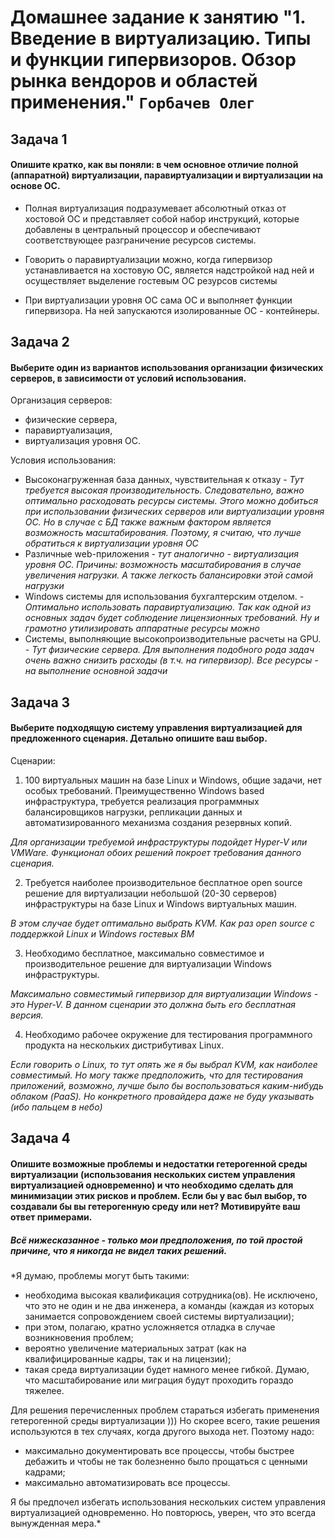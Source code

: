 # Домашнее задание к занятию "1. Введение в виртуализацию. Типы и функции гипервизоров. Обзор рынка вендоров и областей применения." `Горбачев Олег`

## Задача 1

#### Опишите кратко, как вы поняли: в чем основное отличие полной (аппаратной) виртуализации, паравиртуализации и виртуализации на основе ОС.

* Полная виртуализация подразумевает абсолютный отказ от хостовой ОС и представляет собой набор инструкций, которые добавлены в центральный процессор и обеспечивают соответствующее разграничение ресурсов системы.

* Говорить о паравиртуализации можно, когда гипервизор устанавливается на хостовую ОС, является надстройкой над ней и осуществляет выделение гостевым ОС резурсов системы

* При виртуализации уровня ОС сама ОС и выполняет функции гипервизора. На ней запускаются изолированные ОС - контейнеры.

## Задача 2

#### Выберите один из вариантов использования организации физических серверов, в зависимости от условий использования.

Организация серверов:
- физические сервера, 
- паравиртуализация,
- виртуализация уровня ОС.

Условия использования:
- Высоконагруженная база данных, чувствительная к отказу - *Тут требуется высокая производительность. Следовательно, важно оптимально расходовать ресурсы системы. Этого можно добиться при использовании физических серверов или виртуализации уровня ОС. Но в случае с БД также важным фактором является возможность масштабирования. Поэтому, я считаю, что лучше обратиться к виртуализации уровня ОС*
- Различные web-приложения - *тут аналогично - виртуализация уровня ОС. Причины: возможность масштабирования в случае увеличения нагрузки. А также легкость балансировки этой самой нагрузки*
- Windows системы для использования бухгалтерским отделом. - *Оптимально использовать паравиртуализацию. Так как одной из основных задач будет соблюдение лицензионных требований. Ну и грамотно утилизировать аппаратные ресурсы можно*
- Системы, выполняющие высокопроизводительные расчеты на GPU. - *Тут физические сервера. Для выполнения подобного рода задач очень важно снизить расходы (в т.ч. на гипервизор). Все ресурсы - на выполнение основной задачи*

## Задача 3

#### Выберите подходящую систему управления виртуализацией для предложенного сценария. Детально опишите ваш выбор.

Сценарии:

1. 100 виртуальных машин на базе Linux и Windows, общие задачи, нет особых требований. Преимущественно Windows based инфраструктура, требуется реализация программных балансировщиков нагрузки, репликации данных и автоматизированного механизма создания резервных копий.

*Для организации требуемой инфраструктуры подойдет Hyper-V или VMWare. Функционал обоих решений покроет требования данного сценария.*

2. Требуется наиболее производительное бесплатное open source решение для виртуализации небольшой (20-30 серверов) инфраструктуры на базе Linux и Windows виртуальных машин.

*В этом случае будет оптимально выбрать KVM. Как раз open source с поддержкой Linux и Windows гостевых ВМ*

3. Необходимо бесплатное, максимально совместимое и производительное решение для виртуализации Windows инфраструктуры.

*Максимально совместимый гипервизор для виртуализации Windows - это Hyper-V. В данном сценарии это должна быть его бесплатная версия.*

4. Необходимо рабочее окружение для тестирования программного продукта на нескольких дистрибутивах Linux.

*Если говорить о Linux, то тут опять же я бы выбрал KVM, как наиболее совместимый. 
Но могу также предположить, что для тестирования приложений, возможно, лучше было бы воспользоваться каким-нибудь облаком (PaaS). Но конкретного провайдера даже не буду указывать (ибо пальцем в небо)*

## Задача 4

#### Опишите возможные проблемы и недостатки гетерогенной среды виртуализации (использования нескольких систем управления виртуализацией одновременно) и что необходимо сделать для минимизации этих рисков и проблем. Если бы у вас был выбор, то создавали бы вы гетерогенную среду или нет? Мотивируйте ваш ответ примерами.

##### Всё нижесказанное - только мои предположения, по той простой причине, что я никогда не видел таких решений. #####
*Я думаю, проблемы могут быть такими:
- необходима высокая квалификация сотрудника(ов). Не исключено, что это не один и не два инженера, а команды (каждая из которых занимается сопровождением своей системы виртуализации);
- при этом, полагаю, кратно усложняется отладка в случае возникновения проблем;
- вероятно увеличение материальных затрат (как на квалифицированные кадры, так и на лицензии);
- такая среда виртуализации будет намного менее гибкой. Думаю, что масштабирование или миграция будут проходить гораздо тяжелее.

Для решения перечисленных проблем стараться избегать применения гетерогенной среды виртуализации )))
Но скорее всего, такие решения используются в тех случаях, когда другого выхода нет. Поэтому надо:
- максимально документировать все процессы, чтобы быстрее дебажить и чтобы не так болезненно было прощаться с ценными кадрами;
- максимально автоматизировать все процессы.

Я бы предпочел избегать использования нескольких систем управления виртуализацией одновременно. Но повторюсь, уверен, что это всегда вынужденная мера.*
